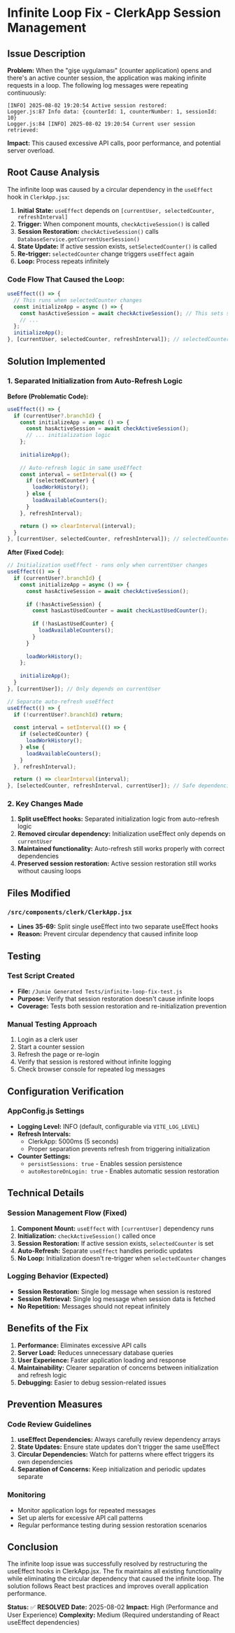 # Infinite Loop Fix - ClerkApp Session Management

## Issue Description

**Problem:** When the "gişe uygulaması" (counter application) opens and there's an active counter session, the application was making infinite requests in a loop. The following log messages were repeating continuously:

```
[INFO] 2025-08-02 19:20:54 Active session restored:
Logger.js:87 Info data: {counterId: 1, counterNumber: 1, sessionId: 10}
Logger.js:84 [INFO] 2025-08-02 19:20:54 Current user session retrieved:
```

**Impact:** This caused excessive API calls, poor performance, and potential server overload.

## Root Cause Analysis

The infinite loop was caused by a circular dependency in the `useEffect` hook in `ClerkApp.jsx`:

1. **Initial State:** `useEffect` depends on `[currentUser, selectedCounter, refreshInterval]`
2. **Trigger:** When component mounts, `checkActiveSession()` is called
3. **Session Restoration:** `checkActiveSession()` calls `DatabaseService.getCurrentUserSession()`
4. **State Update:** If active session exists, `setSelectedCounter()` is called
5. **Re-trigger:** `selectedCounter` change triggers `useEffect` again
6. **Loop:** Process repeats infinitely

### Code Flow That Caused the Loop:

```javascript
useEffect(() => {
  // This runs when selectedCounter changes
  const initializeApp = async () => {
    const hasActiveSession = await checkActiveSession(); // This sets selectedCounter
    // ...
  };
  initializeApp();
}, [currentUser, selectedCounter, refreshInterval]); // selectedCounter dependency causes re-run
```

## Solution Implemented

### 1. Separated Initialization from Auto-Refresh Logic

**Before (Problematic Code):**
```javascript
useEffect(() => {
  if (currentUser?.branchId) {
    const initializeApp = async () => {
      const hasActiveSession = await checkActiveSession();
      // ... initialization logic
    };
    
    initializeApp();
    
    // Auto-refresh logic in same useEffect
    const interval = setInterval(() => {
      if (selectedCounter) {
        loadWorkHistory();
      } else {
        loadAvailableCounters();
      }
    }, refreshInterval);

    return () => clearInterval(interval);
  }
}, [currentUser, selectedCounter, refreshInterval]); // selectedCounter causes loop
```

**After (Fixed Code):**
```javascript
// Initialization useEffect - runs only when currentUser changes
useEffect(() => {
  if (currentUser?.branchId) {
    const initializeApp = async () => {
      const hasActiveSession = await checkActiveSession();
      
      if (!hasActiveSession) {
        const hasLastUsedCounter = await checkLastUsedCounter();
        
        if (!hasLastUsedCounter) {
          loadAvailableCounters();
        }
      }
      
      loadWorkHistory();
    };
    
    initializeApp();
  }
}, [currentUser]); // Only depends on currentUser

// Separate auto-refresh useEffect
useEffect(() => {
  if (!currentUser?.branchId) return;
  
  const interval = setInterval(() => {
    if (selectedCounter) {
      loadWorkHistory();
    } else {
      loadAvailableCounters();
    }
  }, refreshInterval);

  return () => clearInterval(interval);
}, [selectedCounter, refreshInterval, currentUser]); // Safe dependencies
```

### 2. Key Changes Made

1. **Split useEffect hooks:** Separated initialization logic from auto-refresh logic
2. **Removed circular dependency:** Initialization useEffect only depends on `currentUser`
3. **Maintained functionality:** Auto-refresh still works properly with correct dependencies
4. **Preserved session restoration:** Active session restoration still works without causing loops

## Files Modified

### `/src/components/clerk/ClerkApp.jsx`
- **Lines 35-69:** Split single useEffect into two separate useEffect hooks
- **Reason:** Prevent circular dependency that caused infinite loop

## Testing

### Test Script Created
- **File:** `/Junie Generated Tests/infinite-loop-fix-test.js`
- **Purpose:** Verify that session restoration doesn't cause infinite loops
- **Coverage:** Tests both session restoration and re-initialization prevention

### Manual Testing Approach
1. Login as a clerk user
2. Start a counter session
3. Refresh the page or re-login
4. Verify that session is restored without infinite logging
5. Check browser console for repeated log messages

## Configuration Verification

### AppConfig.js Settings
- **Logging Level:** INFO (default, configurable via `VITE_LOG_LEVEL`)
- **Refresh Intervals:** 
  - ClerkApp: 5000ms (5 seconds)
  - Proper separation prevents refresh from triggering initialization
- **Counter Settings:**
  - `persistSessions: true` - Enables session persistence
  - `autoRestoreOnLogin: true` - Enables automatic session restoration

## Technical Details

### Session Management Flow (Fixed)
1. **Component Mount:** `useEffect` with `[currentUser]` dependency runs
2. **Initialization:** `checkActiveSession()` called once
3. **Session Restoration:** If active session exists, `selectedCounter` is set
4. **Auto-Refresh:** Separate `useEffect` handles periodic updates
5. **No Loop:** Initialization doesn't re-trigger when `selectedCounter` changes

### Logging Behavior (Expected)
- **Session Restoration:** Single log message when session is restored
- **Session Retrieval:** Single log message when session data is fetched
- **No Repetition:** Messages should not repeat infinitely

## Benefits of the Fix

1. **Performance:** Eliminates excessive API calls
2. **Server Load:** Reduces unnecessary database queries
3. **User Experience:** Faster application loading and response
4. **Maintainability:** Clearer separation of concerns between initialization and refresh logic
5. **Debugging:** Easier to debug session-related issues

## Prevention Measures

### Code Review Guidelines
1. **useEffect Dependencies:** Always carefully review dependency arrays
2. **State Updates:** Ensure state updates don't trigger the same useEffect
3. **Circular Dependencies:** Watch for patterns where effect triggers its own dependencies
4. **Separation of Concerns:** Keep initialization and periodic updates separate

### Monitoring
- Monitor application logs for repeated messages
- Set up alerts for excessive API call patterns
- Regular performance testing during session restoration scenarios

## Conclusion

The infinite loop issue was successfully resolved by restructuring the useEffect hooks in ClerkApp.jsx. The fix maintains all existing functionality while eliminating the circular dependency that caused the infinite loop. The solution follows React best practices and improves overall application performance.

**Status:** ✅ **RESOLVED**
**Date:** 2025-08-02
**Impact:** High (Performance and User Experience)
**Complexity:** Medium (Required understanding of React useEffect dependencies)